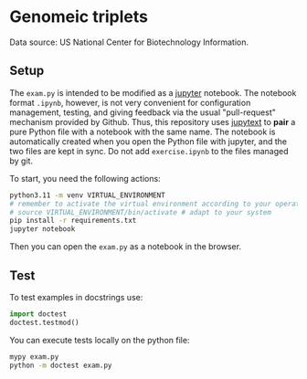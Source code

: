 # Genomeic triplets

Data source: US National Center for Biotechnology Information.

## Setup

The `exam.py` is intended to be modified as a
[jupyter](https://jupyter.org/) notebook. The notebook format `.ipynb`, however,
is not very convenient for configuration management, testing, and giving
feedback via the usual "pull-request" mechanism provided by Github. Thus, this
repository uses
[jupytext](https://jupytext.readthedocs.io/en/latest/install.html) to **pair** a
pure Python file with a notebook with the same name. The notebook is
automatically created when you open the Python file with jupyter, and the two
files are kept in sync. Do not add `exercise.ipynb` to the files managed by git.

To start, you need the following actions:

```sh
python3.11 -m venv VIRTUAL_ENVIRONMENT
# remember to activate the virtual environment according to your operating system rules:
# source VIRTUAL_ENVIRONMENT/bin/activate # adapt to your system
pip install -r requirements.txt
jupyter notebook
```

Then you can open the `exam.py` as a notebook in the browser.


## Test

To test examples in docstrings use:

```python
import doctest
doctest.testmod()
```


You can execute tests locally on the python file:


```sh
mypy exam.py
python -m doctest exam.py
```
